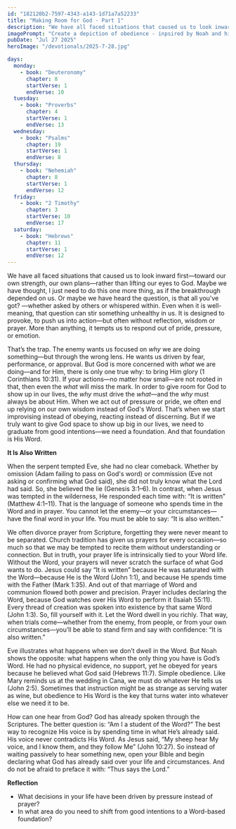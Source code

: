 ```yaml
---
id: "182120b2-7597-4343-a143-1d71a7a52233"
title: "Making Room for God - Part 1"
description: "We have all faced situations that caused us to look inward first—toward our own strength, our own plans—rather than lifting our eyes to God. Maybe we have thought, I just need to do this one more thing, as if the breakthrough depended on us. Or maybe we have heard the question, is that all you’ve got? —whether asked by others or whispered within. Even when it is well-meaning, that question can stir something unhealthy in us. It is designed to provoke, to push us into action—but often without reflection, wisdom or prayer. More than anything, it tempts us to respond out of pride, pressure, or emotion."
imagePrompt: "Create a depiction of obedience - inpsired by Noah and his obedience to God's command to build an ark."
pubDate: "Jul 27 2025"
heroImage: "/devotionals/2025-7-28.jpg"

days:
  monday:
    - book: "Deuteronomy"
      chapter: 8
      startVerse: 1
      endVerse: 10
  tuesday:
    - book: "Proverbs"
      chapter: 4
      startVerse: 1
      endVerse: 13
  wednesday:
    - book: "Psalms"
      chapter: 19
      startVerse: 1
      endVerse: 8
  thursday:
    - book: "Nehemiah"
      chapter: 8
      startVerse: 1
      endVerse: 12
  friday:
    - book: "2 Timothy"
      chapter: 3
      startVerse: 10
      endVerse: 17
  saturday:
    - book: "Hebrews"
      chapter: 11
      startVerse: 1
      endVerse: 12
---
```

We have all faced situations that caused us to look inward first—toward our own strength, our own plans—rather than lifting our eyes to God. Maybe we have thought, I just need to do this one more thing, as if the breakthrough depended on us. Or maybe we have heard the question, is that all you’ve got? —whether asked by others or whispered within. Even when it is well-meaning, that question can stir something unhealthy in us. It is designed to provoke, to push us into action—but often without reflection, wisdom or prayer. More than anything, it tempts us to respond out of pride, pressure, or emotion.

That’s the trap. The enemy wants us focused on *why* we are doing something—but through the wrong lens. He wants us driven by fear, performance, or approval. But God is more concerned with *what* we are doing—and for Him, there is only one true why: to bring Him glory (1 Corinthians 10:31). If your actions—no matter how small—are not rooted in that, then even the *what* will miss the mark. In order to give room for God to show up in our lives, the *why* must drive the *what*—and the *why* must always be about Him. When we act out of pressure or pride, we often end up relying on our own wisdom instead of God's Word. That’s when we start improvising instead of obeying, reacting instead of discerning. But if we truly want to give God space to show up big in our lives, we need to graduate from good intentions—we need a foundation. And that foundation is His Word.

**It Is Also Written**

When the serpent tempted Eve, she had no clear comeback. Whether by omission (Adam failing to pass on God's word) or commission (Eve not asking or confirming what God said), she did not truly know what the Lord had said. So, she believed the lie (Genesis 3:1–6). In contrast, when Jesus was tempted in the wilderness, He responded each time with: “It is written” (Matthew 4:1–11). That is the language of someone who spends time in the Word and in prayer. You cannot let the enemy—or your circumstances—have the final word in your life. You must be able to say: “It is also written.”

We often divorce prayer from Scripture, forgetting they were never meant to be separated. Church tradition has given us prayers for every occasion—so much so that we may be tempted to recite them without understanding or connection. But in truth, your prayer life is intrinsically tied to your Word life. Without the Word, your prayers will never scratch the surface of what God wants to do. Jesus could say “It is written” because He was saturated with the Word—because He is the Word (John 1:1), and because He spends time with the Father (Mark 1:35). And out of that marriage of Word and communion flowed both power and precision. Prayer includes declaring the Word, because God watches over His Word to perform it (Isaiah 55:11). Every thread of creation was spoken into existence by that same Word (John 1:3). So, fill yourself with it. Let the Word dwell in you richly. That way, when trials come—whether from the enemy, from people, or from your own circumstances—you’ll be able to stand firm and say with confidence: “It is also written.”

Eve illustrates what happens when we don’t dwell in the Word. But Noah shows the opposite: what happens when the only thing you have is God’s Word. He had no physical evidence, no support, yet he obeyed for years because he believed what God said (Hebrews 11:7). Simple obedience. Like Mary reminds us at the wedding in Cana, we must do whatever He tells us (John 2:5). Sometimes that instruction might be as strange as serving water as wine, but obedience to His Word is the key that turns water into whatever else we need it to be.

How can one hear from God? God has already spoken through the Scriptures. The better question is: “Am I a student of the Word?” The best way to recognize His voice is by spending time in what He’s already said. His voice never contradicts His Word. As Jesus said, “My sheep hear My voice, and I know them, and they follow Me” (John 10:27). So instead of waiting passively to hear something new, open your Bible and begin declaring what God has already said over your life and circumstances. And do not be afraid to preface it with: “Thus says the Lord.”

**Reflection**
  - What decisions in your life have been driven by pressure instead of prayer?
  - In what area do you need to shift from good intentions to a Word-based foundation?

<br />